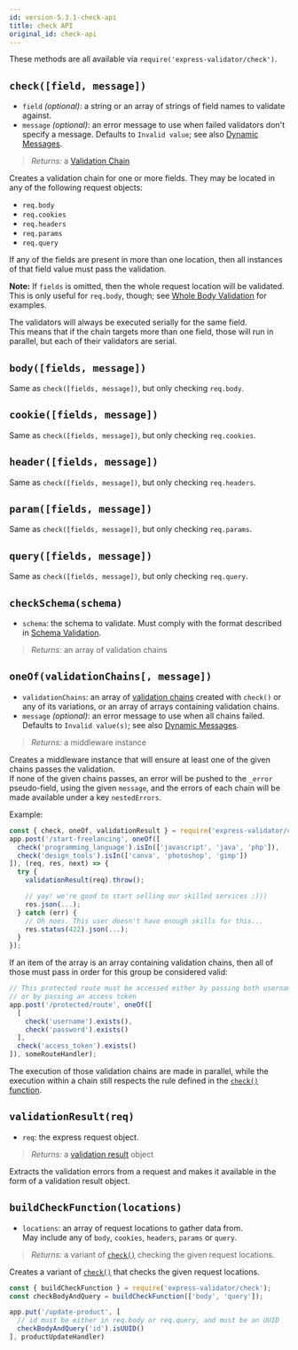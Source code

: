 ```yaml
---
id: version-5.3.1-check-api
title: check API
original_id: check-api
---
```


These methods are all available via `require('express-validator/check')`.

## `check([field, message])`
- `field` *(optional)*: a string or an array of strings of field names to validate against.
- `message` *(optional)*: an error message to use when failed validators don't specify a message. Defaults to `Invalid value`; see also [Dynamic Messages](feature-error-messages.md#dynamic-messages).
> *Returns:* a [Validation Chain](api-validation-chain.md)

Creates a validation chain for one or more fields. They may be located in any of the following request objects:
- `req.body`
- `req.cookies`
- `req.headers`
- `req.params`
- `req.query`

If any of the fields are present in more than one location, then all instances of that field value must pass the validation.

**Note:** If `fields` is omitted, then the whole request location will be validated.
This is only useful for `req.body`, though; see [Whole Body Validation](feature-whole-body-validation.md) for examples.

The validators will always be executed serially for the same field.  
This means that if the chain targets more than one field, those will run in parallel, but each of their validators are serial.

## `body([fields, message])`
Same as `check([fields, message])`, but only checking `req.body`.

## `cookie([fields, message])`
Same as `check([fields, message])`, but only checking `req.cookies`.

## `header([fields, message])`
Same as `check([fields, message])`, but only checking `req.headers`.

## `param([fields, message])`
Same as `check([fields, message])`, but only checking `req.params`.

## `query([fields, message])`
Same as `check([fields, message])`, but only checking `req.query`.

## `checkSchema(schema)`
- `schema`: the schema to validate. Must comply with the format described in [Schema Validation](feature-schema-validation.md).
> *Returns:* an array of validation chains

## `oneOf(validationChains[, message])`
- `validationChains`: an array of [validation chains](api-validation-chain.md) created with `check()` or any of its variations,
  or an array of arrays containing validation chains.
- `message` *(optional)*: an error message to use when all chains failed. Defaults to `Invalid value(s)`; see also [Dynamic Messages](feature-dynamic-messages.md).
> *Returns:* a middleware instance

Creates a middleware instance that will ensure at least one of the given chains passes the validation.  
If none of the given chains passes, an error will be pushed to the `_error` pseudo-field,
using the given `message`, and the errors of each chain will be made available under a key `nestedErrors`.

Example:

```js
const { check, oneOf, validationResult } = require('express-validator/check');
app.post('/start-freelancing', oneOf([
  check('programming_language').isIn(['javascript', 'java', 'php']),
  check('design_tools').isIn(['canva', 'photoshop', 'gimp'])
]), (req, res, next) => {
  try {
    validationResult(req).throw();

    // yay! we're good to start selling our skilled services :)))
    res.json(...);
  } catch (err) {
    // Oh noes. This user doesn't have enough skills for this...
    res.status(422).json(...);
  }
});
```

If an item of the array is an array containing validation chains, then all of those must pass in order for this
group be considered valid:

```js
// This protected route must be accessed either by passing both username + password,
// or by passing an access token
app.post('/protected/route', oneOf([
  [
    check('username').exists(),
    check('password').exists()
  ],
  check('access_token').exists()
]), someRouteHandler);
```

The execution of those validation chains are made in parallel,
while the execution within a chain still respects the rule defined in the [`check()` function](#check-field-message).

## `validationResult(req)`
- `req`: the express request object.
> *Returns:* a [validation result](api-validation-result.md) object

Extracts the validation errors from a request and makes it available in the form of a validation result object.

## `buildCheckFunction(locations)`
- `locations`: an array of request locations to gather data from.  
   May include any of `body`, `cookies`, `headers`, `params` or `query`.
> *Returns:* a variant of [`check()`](#check-field-message) checking the given request locations.

Creates a variant of [`check()`](#check-field-message) that checks the given request locations.

```js
const { buildCheckFunction } = require('express-validator/check');
const checkBodyAndQuery = buildCheckFunction(['body', 'query']);

app.put('/update-product', [
  // id must be either in req.body or req.query, and must be an UUID
  checkBodyAndQuery('id').isUUID()
], productUpdateHandler)
```
